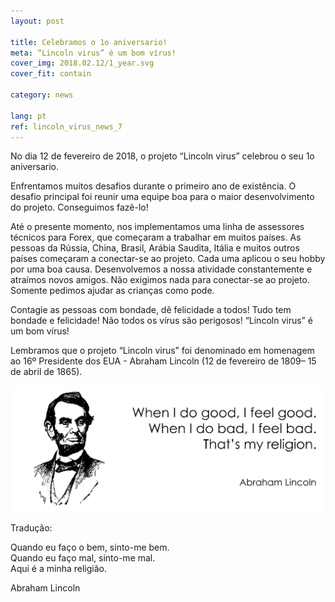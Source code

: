 ```yaml
---
layout: post

title: Celebramos o 1o aniversario!
meta: “Lincoln virus” é um bom vírus!
cover_img: 2018.02.12/1_year.svg
cover_fit: contain

category: news

lang: pt
ref: lincoln_virus_news_7
---
```


No dia 12 de fevereiro de 2018, o projeto “Lincoln virus” celebrou o seu 1o aniversario.

Enfrentamos muitos desafios durante o primeiro ano de existência.
O desafio principal foi reunir uma equipe boa para o maior desenvolvimento do projeto.
Conseguimos fazê-lo!

Até o presente momento, nos implementamos uma linha de assessores técnicos para Forex, que começaram a trabalhar em muitos países.
As pessoas da Rússia, China, Brasil, Arábia Saudita, Itália e muitos outros países começaram a conectar-se ao projeto.
Cada uma aplicou o seu hobby por uma boa causa.
Desenvolvemos a nossa atividade constantemente e atraímos novos amigos.
Não exigimos nada para conectar-se ao projeto.
Somente pedimos ajudar as crianças como pode.

Contagie as pessoas com bondade, dê felicidade a todos!
Tudo tem bondade e felicidade!
Não todos os vírus são perigosos!
“Lincoln virus” é um bom vírus!

Lembramos que o projeto “Lincoln virus” foi denominado em homenagem ao 16º Presidente dos EUA - Abraham Lincoln (12 de fevereiro de 1809– 15 de abril de 1865).

<a data-fancybox="gallery" href="/img/news/2018.02.12/Lincoln.svg"><img src="/img/news/2018.02.12/Lincoln.svg" alt=""></a>

Tradução:  

Quando eu faço o bem, sinto-me bem.  
Quando eu faço mal, sinto-me mal.  
Aqui é a minha religião.  

Abraham Lincoln
